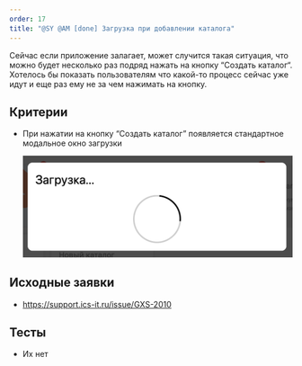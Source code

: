 ```yaml
---
order: 17
title: "@SY @AM [done] Загрузка при добавлении каталога"
---
```


Сейчас если приложение залагает, может случится такая ситуация, что можно будет несколько раз подряд нажать на кнопку “Создать каталог“. Хотелось бы показать пользователям что какой-то процесс сейчас уже идут и еще раз ему не за чем нажимать на кнопку.

## Критерии

-  При нажатии на кнопку “Создать каталог” появляется стандартное модальное окно загрузки

   ![](./krutilku-pri-dobavlenii.png)

## Исходные заявки

-  <https://support.ics-it.ru/issue/GXS-2010>

## Тесты

-  Их нет